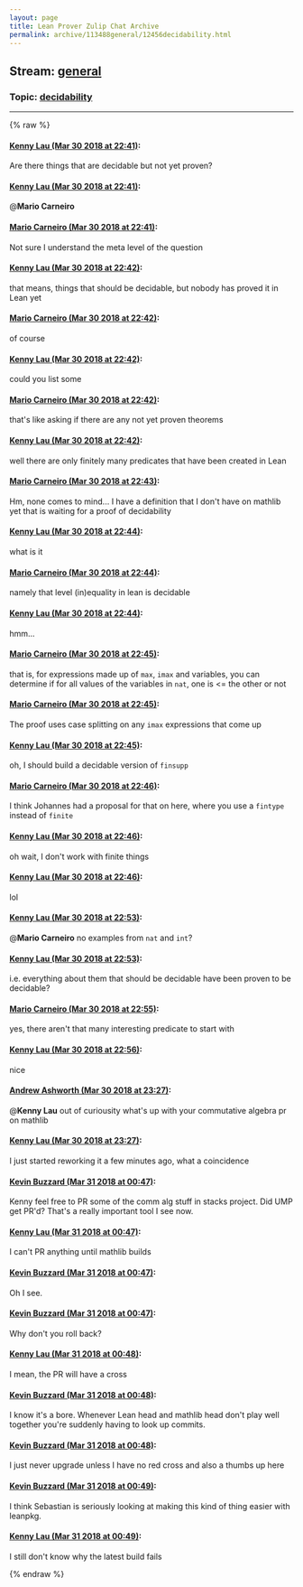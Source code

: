 ```yaml
---
layout: page
title: Lean Prover Zulip Chat Archive 
permalink: archive/113488general/12456decidability.html
---
```


## Stream: [general](index.html)
### Topic: [decidability](12456decidability.html)

---


{% raw %}
#### [ Kenny Lau (Mar 30 2018 at 22:41)](https://leanprover.zulipchat.com/#narrow/stream/113488-general/topic/decidability/near/124428848):
Are there things that are decidable but not yet proven?

#### [ Kenny Lau (Mar 30 2018 at 22:41)](https://leanprover.zulipchat.com/#narrow/stream/113488-general/topic/decidability/near/124428850):
@**Mario Carneiro**

#### [ Mario Carneiro (Mar 30 2018 at 22:41)](https://leanprover.zulipchat.com/#narrow/stream/113488-general/topic/decidability/near/124428860):
Not sure I understand the meta level of the question

#### [ Kenny Lau (Mar 30 2018 at 22:42)](https://leanprover.zulipchat.com/#narrow/stream/113488-general/topic/decidability/near/124428902):
that means, things that should be decidable, but nobody has proved it in Lean yet

#### [ Mario Carneiro (Mar 30 2018 at 22:42)](https://leanprover.zulipchat.com/#narrow/stream/113488-general/topic/decidability/near/124428905):
of course

#### [ Kenny Lau (Mar 30 2018 at 22:42)](https://leanprover.zulipchat.com/#narrow/stream/113488-general/topic/decidability/near/124428906):
could you list some

#### [ Mario Carneiro (Mar 30 2018 at 22:42)](https://leanprover.zulipchat.com/#narrow/stream/113488-general/topic/decidability/near/124428908):
that's like asking if there are any not yet proven theorems

#### [ Kenny Lau (Mar 30 2018 at 22:42)](https://leanprover.zulipchat.com/#narrow/stream/113488-general/topic/decidability/near/124428920):
well there are only finitely many predicates that have been created in Lean

#### [ Mario Carneiro (Mar 30 2018 at 22:43)](https://leanprover.zulipchat.com/#narrow/stream/113488-general/topic/decidability/near/124428942):
Hm, none comes to mind... I have a definition that I don't have on mathlib yet that is waiting for a proof of decidability

#### [ Kenny Lau (Mar 30 2018 at 22:44)](https://leanprover.zulipchat.com/#narrow/stream/113488-general/topic/decidability/near/124428945):
what is it

#### [ Mario Carneiro (Mar 30 2018 at 22:44)](https://leanprover.zulipchat.com/#narrow/stream/113488-general/topic/decidability/near/124428987):
namely that level (in)equality in lean is decidable

#### [ Kenny Lau (Mar 30 2018 at 22:44)](https://leanprover.zulipchat.com/#narrow/stream/113488-general/topic/decidability/near/124428992):
hmm...

#### [ Mario Carneiro (Mar 30 2018 at 22:45)](https://leanprover.zulipchat.com/#narrow/stream/113488-general/topic/decidability/near/124429012):
that is, for expressions made up of `max`, `imax` and variables, you can determine if for all values of the variables in `nat`, one is <= the other or not

#### [ Mario Carneiro (Mar 30 2018 at 22:45)](https://leanprover.zulipchat.com/#narrow/stream/113488-general/topic/decidability/near/124429027):
The proof uses case splitting on any `imax` expressions that come up

#### [ Kenny Lau (Mar 30 2018 at 22:45)](https://leanprover.zulipchat.com/#narrow/stream/113488-general/topic/decidability/near/124429032):
oh, I should build a decidable version of `finsupp`

#### [ Mario Carneiro (Mar 30 2018 at 22:46)](https://leanprover.zulipchat.com/#narrow/stream/113488-general/topic/decidability/near/124429086):
I think Johannes had a proposal for that on here, where you use a `fintype` instead of `finite`

#### [ Kenny Lau (Mar 30 2018 at 22:46)](https://leanprover.zulipchat.com/#narrow/stream/113488-general/topic/decidability/near/124429095):
oh wait, I don't work with finite things

#### [ Kenny Lau (Mar 30 2018 at 22:46)](https://leanprover.zulipchat.com/#narrow/stream/113488-general/topic/decidability/near/124429096):
lol

#### [ Kenny Lau (Mar 30 2018 at 22:53)](https://leanprover.zulipchat.com/#narrow/stream/113488-general/topic/decidability/near/124429371):
@**Mario Carneiro** no examples from `nat` and `int`?

#### [ Kenny Lau (Mar 30 2018 at 22:53)](https://leanprover.zulipchat.com/#narrow/stream/113488-general/topic/decidability/near/124429372):
i.e. everything about them that should be decidable have been proven to be decidable?

#### [ Mario Carneiro (Mar 30 2018 at 22:55)](https://leanprover.zulipchat.com/#narrow/stream/113488-general/topic/decidability/near/124429446):
yes, there aren't that many interesting predicate to start with

#### [ Kenny Lau (Mar 30 2018 at 22:56)](https://leanprover.zulipchat.com/#narrow/stream/113488-general/topic/decidability/near/124429495):
nice

#### [ Andrew Ashworth (Mar 30 2018 at 23:27)](https://leanprover.zulipchat.com/#narrow/stream/113488-general/topic/decidability/near/124430652):
@**Kenny Lau** out of curiousity what's up with your commutative algebra pr on mathlib

#### [ Kenny Lau (Mar 30 2018 at 23:27)](https://leanprover.zulipchat.com/#narrow/stream/113488-general/topic/decidability/near/124430671):
I just started reworking it a few minutes ago, what a coincidence

#### [ Kevin Buzzard (Mar 31 2018 at 00:47)](https://leanprover.zulipchat.com/#narrow/stream/113488-general/topic/decidability/near/124433277):
Kenny feel free to PR some of the comm alg stuff in stacks project. Did UMP get PR'd? That's a really important tool I see now.

#### [ Kenny Lau (Mar 31 2018 at 00:47)](https://leanprover.zulipchat.com/#narrow/stream/113488-general/topic/decidability/near/124433281):
I can't PR anything until mathlib builds

#### [ Kevin Buzzard (Mar 31 2018 at 00:47)](https://leanprover.zulipchat.com/#narrow/stream/113488-general/topic/decidability/near/124433282):
Oh I see.

#### [ Kevin Buzzard (Mar 31 2018 at 00:47)](https://leanprover.zulipchat.com/#narrow/stream/113488-general/topic/decidability/near/124433283):
Why don't you roll back?

#### [ Kenny Lau (Mar 31 2018 at 00:48)](https://leanprover.zulipchat.com/#narrow/stream/113488-general/topic/decidability/near/124433324):
I mean, the PR will have a cross

#### [ Kevin Buzzard (Mar 31 2018 at 00:48)](https://leanprover.zulipchat.com/#narrow/stream/113488-general/topic/decidability/near/124433326):
I know it's a bore. Whenever Lean head and mathlib head don't play well together you're suddenly having to look up commits.

#### [ Kevin Buzzard (Mar 31 2018 at 00:48)](https://leanprover.zulipchat.com/#narrow/stream/113488-general/topic/decidability/near/124433332):
I just never upgrade unless I have no red cross and also a thumbs up here

#### [ Kevin Buzzard (Mar 31 2018 at 00:49)](https://leanprover.zulipchat.com/#narrow/stream/113488-general/topic/decidability/near/124433342):
I think Sebastian is seriously looking at making this kind of thing easier with leanpkg.

#### [ Kenny Lau (Mar 31 2018 at 00:49)](https://leanprover.zulipchat.com/#narrow/stream/113488-general/topic/decidability/near/124433346):
I still don't know why the latest build fails


{% endraw %}

